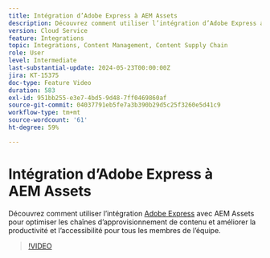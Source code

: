 ```yaml
---
title: Intégration d’Adobe Express à AEM Assets
description: Découvrez comment utiliser l’intégration d’Adobe Express avec AEM Assets afin d’optimiser les chaînes d’approvisionnement de contenu et d’améliorer la productivité et l’accessibilité pour toutes les personnes membres de l’équipe.
version: Cloud Service
feature: Integrations
topic: Integrations, Content Management, Content Supply Chain
role: User
level: Intermediate
last-substantial-update: 2024-05-23T00:00:00Z
jira: KT-15375
doc-type: Feature Video
duration: 583
exl-id: 951bb255-e3e7-4bd5-9d48-7ff0469860af
source-git-commit: 04037791eb5fe7a3b390b29d5c25f3260e5d41c9
workflow-type: tm+mt
source-wordcount: '61'
ht-degree: 59%

---
```


# Intégration d’Adobe Express à AEM Assets

Découvrez comment utiliser l’intégration [Adobe Express](https://www.adobe.com/fr/express/) avec AEM Assets pour optimiser les chaînes d’approvisionnement de contenu et améliorer la productivité et l’accessibilité pour tous les membres de l’équipe.

>[!VIDEO](https://video.tv.adobe.com/v/3425193/?learn=on)
